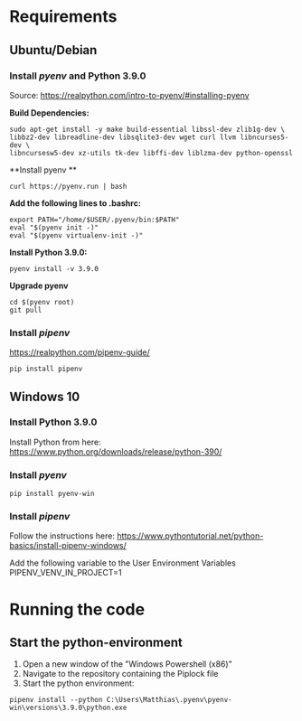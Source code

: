 # Requirements

## Ubuntu/Debian

### Install *pyenv* and Python 3.9.0


Source: https://realpython.com/intro-to-pyenv/#installing-pyenv

**Build Dependencies:**

```shell
sudo apt-get install -y make build-essential libssl-dev zlib1g-dev \
libbz2-dev libreadline-dev libsqlite3-dev wget curl llvm libncurses5-dev \
libncursesw5-dev xz-utils tk-dev libffi-dev liblzma-dev python-openssl
```
**Install pyenv **
```shell
curl https://pyenv.run | bash
```
**Add the following lines to .bashrc:**

```shell
export PATH="/home/$USER/.pyenv/bin:$PATH"
eval "$(pyenv init -)"
eval "$(pyenv virtualenv-init -)"
```

**Install Python 3.9.0:**

```shell
pyenv install -v 3.9.0
```
**Upgrade pyenv**

```shell
cd $(pyenv root)
git pull
```
### Install *pipenv*
https://realpython.com/pipenv-guide/

```shell
pip install pipenv
```

## Windows 10

### Install Python 3.9.0

Install Python from here:
https://www.python.org/downloads/release/python-390/

### Install *pyenv*

```shell
pip install pyenv-win
```
### Install *pipenv*

Follow the instructions here:
https://www.pythontutorial.net/python-basics/install-pipenv-windows/

Add the following variable to the User Environment Variables
PIPENV_VENV_IN_PROJECT=1

# Running the code

## Start the python-environment
1. Open a new window of the "Windows Powershell (x86)"
2. Navigate to the repository containing the Piplock file
3. Start the python environment:

```shell
pipenv install --python C:\Users\Matthias\.pyenv\pyenv-win\versions\3.9.0\python.exe
```
